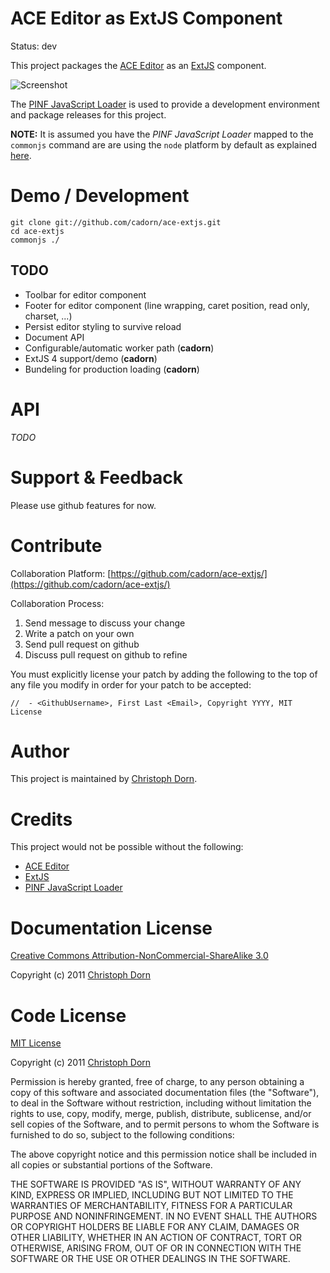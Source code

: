ACE Editor as ExtJS Component
=============================

Status: dev

This project packages the [ACE Editor](http://ace.ajax.org/) as an [ExtJS](http://www.sencha.com/products/extjs/) component.

![Screenshot](https://github.com/cadorn/ace-extjs/raw/master/docs/images/screenshot_1.png)

The [PINF JavaScript Loader](https://github.com/pinf/loader-js) is used to provide a development environment and package releases for this project.

**NOTE:** It is assumed you have the _PINF JavaScript Loader_ mapped to the `commonjs` command are are using the `node` platform by default as explained [here](https://github.com/pinf/loader-js/blob/master/docs/Setup.md).


Demo / Development
==================

    git clone git://github.com/cadorn/ace-extjs.git
    cd ace-extjs
    commonjs ./

TODO
----

  * Toolbar for editor component
  * Footer for editor component (line wrapping, caret position, read only, charset, ...)
  * Persist editor styling to survive reload
  * Document API
  * Configurable/automatic worker path (__cadorn__)
  * ExtJS 4 support/demo (__cadorn__)
  * Bundeling for production loading (__cadorn__)


API
===

_TODO_


Support & Feedback
==================

Please use github features for now.


Contribute
==========

Collaboration Platform: [https://github.com/cadorn/ace-extjs/](https://github.com/cadorn/ace-extjs/)

Collaboration Process:

  1. Send message to discuss your change
  2. Write a patch on your own
  3. Send pull request on github
  4. Discuss pull request on github to refine

You must explicitly license your patch by adding the following to the top of any file you modify
in order for your patch to be accepted:

    //  - <GithubUsername>, First Last <Email>, Copyright YYYY, MIT License


Author
======

This project is maintained by [Christoph Dorn](http://www.christophdorn.com/).


Credits
=======

This project would not be possible without the following:

  * [ACE Editor](http://ace.ajax.org/)
  * [ExtJS](http://www.sencha.com/products/extjs/)
  * [PINF JavaScript Loader](https://github.com/pinf/loader-js)


Documentation License
=====================

[Creative Commons Attribution-NonCommercial-ShareAlike 3.0](http://creativecommons.org/licenses/by-nc-sa/3.0/)

Copyright (c) 2011 [Christoph Dorn](http://www.christophdorn.com/)


Code License
============

[MIT License](http://www.opensource.org/licenses/mit-license.php)

Copyright (c) 2011 [Christoph Dorn](http://www.christophdorn.com/)

Permission is hereby granted, free of charge, to any person obtaining a copy
of this software and associated documentation files (the "Software"), to deal
in the Software without restriction, including without limitation the rights
to use, copy, modify, merge, publish, distribute, sublicense, and/or sell
copies of the Software, and to permit persons to whom the Software is
furnished to do so, subject to the following conditions:

The above copyright notice and this permission notice shall be included in
all copies or substantial portions of the Software.

THE SOFTWARE IS PROVIDED "AS IS", WITHOUT WARRANTY OF ANY KIND, EXPRESS OR
IMPLIED, INCLUDING BUT NOT LIMITED TO THE WARRANTIES OF MERCHANTABILITY,
FITNESS FOR A PARTICULAR PURPOSE AND NONINFRINGEMENT. IN NO EVENT SHALL THE
AUTHORS OR COPYRIGHT HOLDERS BE LIABLE FOR ANY CLAIM, DAMAGES OR OTHER
LIABILITY, WHETHER IN AN ACTION OF CONTRACT, TORT OR OTHERWISE, ARISING FROM,
OUT OF OR IN CONNECTION WITH THE SOFTWARE OR THE USE OR OTHER DEALINGS IN
THE SOFTWARE.
